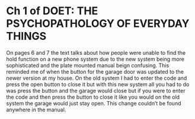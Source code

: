 # Ch 1 of DOET: THE PSYCHOPATHOLOGY OF EVERYDAY THINGS

On pages 6 and 7 the text talks about how people were unable to find the hold function on a new phone system due to the new system being more sophisticated and the plate mounted manual beign confusing. This reminded me of when the button for the garage door was updated to the newer version at my house. On the old system I had to enter the code and press the open button to close it but with this new system all you had to do was press the button and the garage would close but if you were to enter the code and then press the button to close it like you would on the old system the garage would just stay open. This change couldn’t be found anywhere in the manual.
